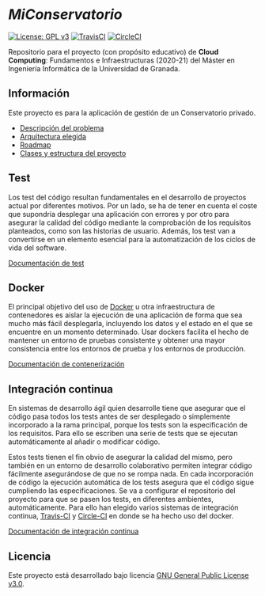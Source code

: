 # *MiConservatorio*

[![License: GPL v3](https://img.shields.io/badge/License-GPL%20v3-blue.svg)](https://www.gnu.org/licenses/gpl-3.0)
[![TravisCI](https://travis-ci.org/Carlossamu7/CC1-Conservatorio.svg?branch=master)](https://travis-ci.org/github/Carlossamu7/CC1-Conservatorio)
[![CircleCI](https://circleci.com/gh/Carlossamu7/CC1-Conservatorio.svg?style=svg)](https://app.circleci.com/pipelines/github/Carlossamu7/CC1-Conservatorio)

Repositorio para el proyecto (con propósito educativo) de **Cloud Computing**: Fundamentos e Infraestructuras (2020-21) del Máster en Ingeniería Informática de la Universidad de Granada.

## Información ##

Este proyecto es para la aplicación de gestión de un Conservatorio privado.

- [Descripción del problema](https://github.com/Carlossamu7/CC1-Conservatorio/blob/master/docs/descripcion.md)
- [Arquitectura elegida](https://github.com/Carlossamu7/CC1-Conservatorio/blob/master/docs/arquitectura.md)
- [Roadmap](https://github.com/Carlossamu7/CC1-Conservatorio/blob/master/docs/roadmap.md)
- [Clases y estructura del proyecto](https://github.com/Carlossamu7/CC1-Conservatorio/blob/master/docs/clasessindetalle.md)

## Test ##

Los test del código resultan fundamentales en el desarrollo de proyectos actual por diferentes motivos. Por un lado, se ha de tener en cuenta el coste que supondría desplegar una aplicación con errores y por otro para asegurar la calidad del código mediante la comprobación de los requisitos planteados, como son las historias de usuario. Además, los test van a convertirse en un elemento esencial para la automatización de los ciclos de vida del software.

[Documentación de test](https://github.com/Carlossamu7/CC1-Conservatorio/blob/master/docs/test.md)

## Docker ##

El principal objetivo del uso de [Docker]((https://www.docker.com/)) u otra infraestructura de contenedores es aislar la ejecución de una aplicación de forma que sea mucho más fácil desplegarla, incluyendo los datos y el estado en el que se encuentre en un momento determinado. Usar dockers facilita el hecho de mantener un entorno de pruebas consistente y obtener una mayor consistencia entre los entornos de prueba y los entornos de producción.

[Documentación de contenerización](https://github.com/Carlossamu7/CC1-Conservatorio/blob/master/docs/docker.md)

## Integración continua ##

En sistemas de desarrollo ágil quien desarrolle tiene que asegurar que el código pasa todos los tests antes de ser desplegado o simplemente incorporado a la rama principal, porque los tests son la especificación de los requisitos. Para ello se escriben una serie de tests que se ejecutan automáticamente al añadir o modificar código.

Estos tests tienen el fin obvio de asegurar la calidad del mismo, pero también en un entorno de desarrollo colaborativo permiten integrar código fácilmente asegurándose de que no se rompa nada. En cada incorporación de código la ejecución automática de los tests asegura que el código sigue cumpliendo las especificaciones. Se va a configurar el repositorio del proyecto para que se pasen los tests, en diferentes ambientes, automáticamente. Para ello han elegido varios sistemas de integración continua, [Travis-CI](https://travis-ci.com/) y [Circle-CI](https://circleci.com/) en donde se ha hecho uso del docker.

[Documentación de integración continua](https://github.com/Carlossamu7/CC1-Conservatorio/blob/master/docs/ci.md)

## Licencia

Este proyecto está desarrollado bajo licencia [GNU General Public License v3.0](https://es.wikipedia.org/wiki/GNU_General_Public_License).

